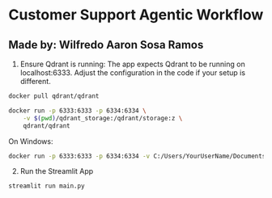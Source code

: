 # Customer Support Agentic Workflow
## Made by: Wilfredo Aaron Sosa Ramos


1. Ensure Qdrant is running:
The app expects Qdrant to be running on localhost:6333. Adjust the configuration in the code if your setup is different.

```bash
docker pull qdrant/qdrant

docker run -p 6333:6333 -p 6334:6334 \
    -v $(pwd)/qdrant_storage:/qdrant/storage:z \
    qdrant/qdrant
```

On Windows:

```bash
docker run -p 6333:6333 -p 6334:6334 -v C:/Users/YourUserName/Documents/qdrant_storage:/qdrant/storage:z qdrant/qdrant
```

2. Run the Streamlit App
```bash
streamlit run main.py
```